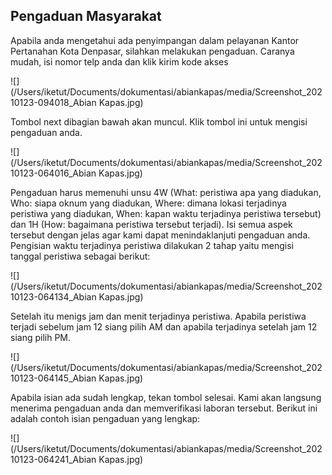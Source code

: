 ## Pengaduan Masyarakat



Apabila anda mengetahui ada penyimpangan dalam pelayanan Kantor Pertanahan Kota Denpasar, silahkan melakukan pengaduan. Caranya mudah, isi nomor telp anda dan klik kirim kode akses



![](/Users/iketut/Documents/dokumentasi/abiankapas/media/Screenshot_20210123-094018_Abian Kapas.jpg)



Tombol next dibagian bawah akan muncul. Klik tombol ini untuk mengisi pengaduan anda.



![](/Users/iketut/Documents/dokumentasi/abiankapas/media/Screenshot_20210123-064016_Abian Kapas.jpg)



Pengaduan harus memenuhi unsu 4W (What: peristiwa apa yang diadukan, Who: siapa oknum yang diadukan, Where: dimana lokasi terjadinya peristiwa yang diadukan, When: kapan waktu terjadinya peristiwa tersebut) dan 1H (How: bagaimana peristiwa tersebut terjadi). Isi semua aspek tersebut dengan jelas agar kami dapat menindaklanjuti pengaduan anda. Pengisian waktu terjadinya peristiwa dilakukan 2 tahap yaitu mengisi tanggal peristiwa sebagai berikut:



![](/Users/iketut/Documents/dokumentasi/abiankapas/media/Screenshot_20210123-064134_Abian Kapas.jpg)



Setelah itu menigs jam dan menit terjadinya peristiwa. Apabila peristiwa terjadi sebelum jam 12 siang pilih AM dan apabila terjadinya setelah jam 12 siang pilih PM.



![](/Users/iketut/Documents/dokumentasi/abiankapas/media/Screenshot_20210123-064145_Abian Kapas.jpg)



Apabila isian ada sudah lengkap, tekan tombol selesai. Kami akan langsung menerima pengaduan anda dan memverifikasi laboran tersebut. Berikut ini adalah contoh isian pengaduan yang lengkap:



![](/Users/iketut/Documents/dokumentasi/abiankapas/media/Screenshot_20210123-064241_Abian Kapas.jpg)
